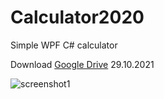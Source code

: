 # Calculator2020
Simple WPF C# calculator

Download  [Google Drive](https://drive.google.com/file/d/1aRiY_oUhc5ihQiIBYLh8HAOnBDYcDrc4/view) 29.10.2021

![screenshot1](http://screenshot.su/img/9d/6b/8b/9d6b8bbb0d73683f1dac7118eb1c7c11.jpg)
